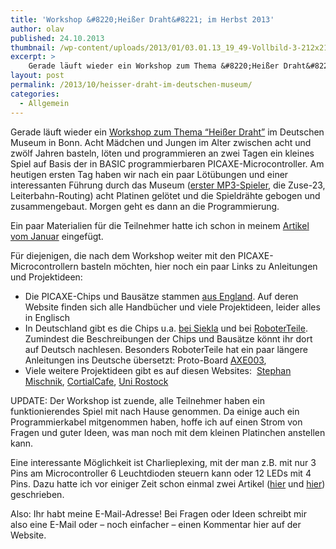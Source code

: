 ```yaml
---
title: 'Workshop &#8220;Heißer Draht&#8221; im Herbst 2013'
author: olav
published: 24.10.2013
thumbnail: /wp-content/uploads/2013/01/03.01.13_19_49-Vollbild-3-212x212.png
excerpt: >
    Gerade läuft wieder ein Workshop zum Thema &#8220;Heißer Draht&#8221; im Deutschen Museum in Bonn. Acht Mädchen und Jungen im Alter zwischen acht und zwölf Jahren basteln, löten und programmieren an zwei Tagen ein kleines Spiel auf Basis der in BASIC programmierbaren PICAXE-Microcontroller.
layout: post
permalink: /2013/10/heisser-draht-im-deutschen-museum/
categories:
  - Allgemein
---
```

Gerade läuft wieder ein [Workshop zum Thema &#8220;Heißer Draht&#8221;][1] im Deutschen Museum in Bonn. Acht Mädchen und Jungen im Alter zwischen acht und zwölf Jahren basteln, löten und programmieren an zwei Tagen ein kleines Spiel auf Basis der in BASIC programmierbaren PICAXE-Microcontroller. Am heutigen ersten Tag haben wir nach ein paar Lötübungen und einer interessanten Führung durch das Museum ([erster MP3-Spieler][2], die Zuse-23, Leiterbahn-Routing) acht Platinen gelötet und die Spieldrähte gebogen und zusammengebaut. Morgen geht es dann an die Programmierung.

Ein paar Materialien für die Teilnehmer hatte ich schon in meinem [Artikel vom Januar][3] eingefügt.

Für diejenigen, die nach dem Workshop weiter mit den PICAXE-Microcontrollern basteln möchten, hier noch ein paar Links zu Anleitungen und Projektideen:

  * Die PICAXE-Chips und Bausätze stammen [aus England][4]. Auf deren Website finden sich alle Handbücher und viele Projektideen, leider alles in Englisch
  * In Deutschland gibt es die Chips u.a. [bei Siekla][5] und bei [RoboterTeile][6]. Zumindest die Beschreibungen der Chips und Bausätze könnt ihr dort auf Deutsch nachlesen. Besonders RoboterTeile hat ein paar längere Anleitungen ins Deutsche übersetzt: Proto-Board [AXE003][7],
  * Viele weitere Projektideen gibt es auf diesen Websites:  [Stephan Mischnik][8], [CortialCafe][9], [Uni Rostock][10]

UPDATE: Der Workshop ist zuende, alle Teilnehmer haben ein funktionierendes Spiel mit nach Hause genommen. Da einige auch ein Programmierkabel mitgenommen haben, hoffe ich auf einen Strom von Fragen und guter Ideen, was man noch mit dem kleinen Platinchen anstellen kann.

Eine interessante Möglichkeit ist Charlieplexing, mit der man z.B. mit nur 3 Pins am Microcontroller 6 Leuchtdioden steuern kann oder 12 LEDs mit 4 Pins. Dazu hatte ich vor einiger Zeit schon einmal zwei Artikel ([hier][11] und [hier][12]) geschrieben.

Also: Ihr habt meine E-Mail-Adresse! Bei Fragen oder Ideen schreibt mir also eine E-Mail oder &#8211; noch einfacher &#8211; einen Kommentar hier auf der Website.

 [1]: http://www.deutsches-museum.de/bonn/information/fuer-kinder-und-schulen/die-kleine-eule-pfiffikus/workshops/der-heisse-draht/
 [2]: http://www.deutsches-museum.de/information/jugend-im-museum/erfinderpfad/forschen/mp3/
 [3]: /2013/01/materialien-zum-workshop-der-heise-draht/
 [4]: http://www.picaxe.com/ "Website der Firma Revolution Education Ltd"
 [5]: http://www.picaxe-shop.de/
 [6]: http://www.roboter-teile.de/
 [7]: http://www.roboter-teile.de/datasheets/AXE003M_D.pdf
 [8]: http://www.strippenstrolch.de/menue-5.html#picaxe
 [9]: http://www.corticalcafe.com/hardware_picaxe.htm
 [10]: http://www.elektrotechnik.uni-rostock.de/schueler/sommerschule/pic/
 [11]: /2011/03/gluhwurmchen-im-marmeladenglas/
 [12]: /2011/03/workshop-19-3-blinkende-blumen-zum-fruhjahrsanfang/
